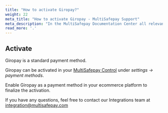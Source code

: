 ```yaml
---
title: "How to activate Giropay?"
weight: 22
meta_title: "How to activate Giropay - MultiSafepay Support"
meta_description: "In the MultiSafepay Documentation Center all relevant information regarding our Plugins and API. As well as Support pages for Payment Method, Tools and General Questions. You can also find the contact details of our Support Team and Integration Team."
read_more: '.'
---
```

## Activate
Giropay is a standard payment method. 

Giropay can be activated in your [MultiSafepay Control](https://merchant.multisafepay.com/) under _settings -> payment methods_.

Enable Giropay as a payment method in your ecommerce platform to finalize the activation.

If you have any questions, feel free to contact our Integrations team at <integration@multisafepay.com>
